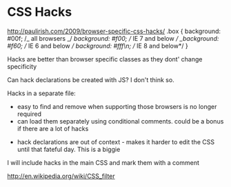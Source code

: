 # CSS Hacks

http://paulirish.com/2009/browser-specific-css-hacks/ .box { background: #00f;
/_ all browsers _/ _background: #f00; /_ IE 7 and below _/ \_background: #f60;
/_ IE 6 and below _/ background: #fff\n; /_ IE 8 and below\*/ }

Hacks are better than browser specific classes as they dont' change specificity

Can hack declarations be created with JS? I don't think so.

Hacks in a separate file:

- easy to find and remove when supporting those browsers is no longer required
- can load them separately using conditional comments. could be a bonus if there
  are a lot of hacks

* hack declarations are out of context - makes it harder to edit the CSS until
  that fateful day. This is a biggie

I will include hacks in the main CSS and mark them with a comment

http://en.wikipedia.org/wiki/CSS_filter
